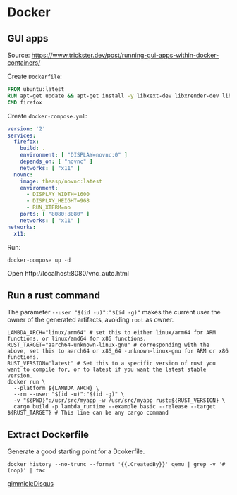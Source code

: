 # Docker

## GUI apps

Source: https://www.trickster.dev/post/running-gui-apps-within-docker-containers/

Create `Dockerfile`:

```dockerfile
FROM ubuntu:latest
RUN apt-get update && apt-get install -y libxext-dev libxrender-dev libxtst-dev firefox
CMD firefox 
```

Create `docker-compose.yml`:

```yaml
version: '2'
services:
  firefox:
    build: .
    environment: [ "DISPLAY=novnc:0" ]
    depends_on: [ "novnc" ]
    networks: [ "x11" ]
  novnc:
    image: theasp/novnc:latest
    environment:
      - DISPLAY_WIDTH=1600
      - DISPLAY_HEIGHT=968
      - RUN_XTERM=no
    ports: [ "8080:8080" ]
    networks: [ "x11" ]
networks:
  x11:
```

Run:

```shell
docker-compose up -d
```

Open http://localhost:8080/vnc_auto.html

## Run a rust command

The parameter `--user "$(id -u)":"$(id -g)"` makes the current user the owner of the generated artifacts, avoiding `root` as owner.

```shell
LAMBDA_ARCH="linux/arm64" # set this to either linux/arm64 for ARM functions, or linux/amd64 for x86 functions.
RUST_TARGET="aarch64-unknown-linux-gnu" # corresponding with the above, set this to aarch64 or x86_64 -unknown-linux-gnu for ARM or x86 functions.
RUST_VERSION="latest" # Set this to a specific version of rust you want to compile for, or to latest if you want the latest stable version.
docker run \
  --platform ${LAMBDA_ARCH} \
  --rm --user "$(id -u)":"$(id -g)" \
  -v "${PWD}":/usr/src/myapp -w /usr/src/myapp rust:${RUST_VERSION} \
  cargo build -p lambda_runtime --example basic --release --target ${RUST_TARGET} # This line can be any cargo command
```

## Extract Dockerfile

Generate a good starting point for a Dcokerfile.
```
docker history --no-trunc --format '{{.CreatedBy}}' qemu | grep -v '#(nop)' | tac
```

[gimmick:Disqus](swissarmyronin-github-io)
